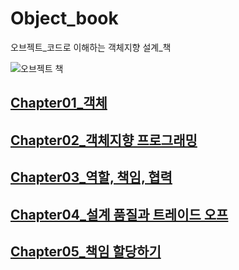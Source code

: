 # Object_book
오브젝트_코드로 이해하는 객체지향 설계_책

![오브젝트 책](https://user-images.githubusercontent.com/48986787/82003684-eab43f80-969b-11ea-9226-5b1baeabfc2e.PNG)


## [Chapter01_객체](https://github.com/Livenow14/Object_book/tree/master/chapter01)


## [Chapter02_객체지향 프로그래밍](https://github.com/Livenow14/Object_book/tree/master/chapter02)


## [Chapter03_역할, 책임, 협력 ](https://github.com/Livenow14/Object_book/tree/master/chapter03)


## [Chapter04_설계 품질과 트레이드 오프 ](https://github.com/Livenow14/Object_book/tree/master/chapter04)


## [Chapter05_책임  할당하기 ](https://github.com/Livenow14/Object_book/tree/master/chapter05)